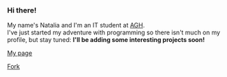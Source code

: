 ### Hi there!
My name's Natalia and I'm an IT student at [AGH](https://www.agh.edu.pl/).  
I've just started my adventure with programming so there isn't much on my profile, but stay tuned: **I'll be adding some interesting projects soon!**

[My page](https://natiniedzialek.github.io/)

[Fork](https://github.com/natiniedzialek/lama)
